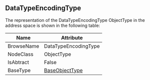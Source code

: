 <!-- objecttype -->
## DataTypeEncodingType
The representation of the DataTypeEncodingType ObjectType in the address space is shown in the following table:  

|Name|Attribute|
|---|---|
|BrowseName|DataTypeEncodingType|
|NodeClass|ObjectType|
|IsAbtract|False|
|BaseType|[BaseObjectType](../../../Part5/ObjectTypes/BaseObjectType/readme.md)|

